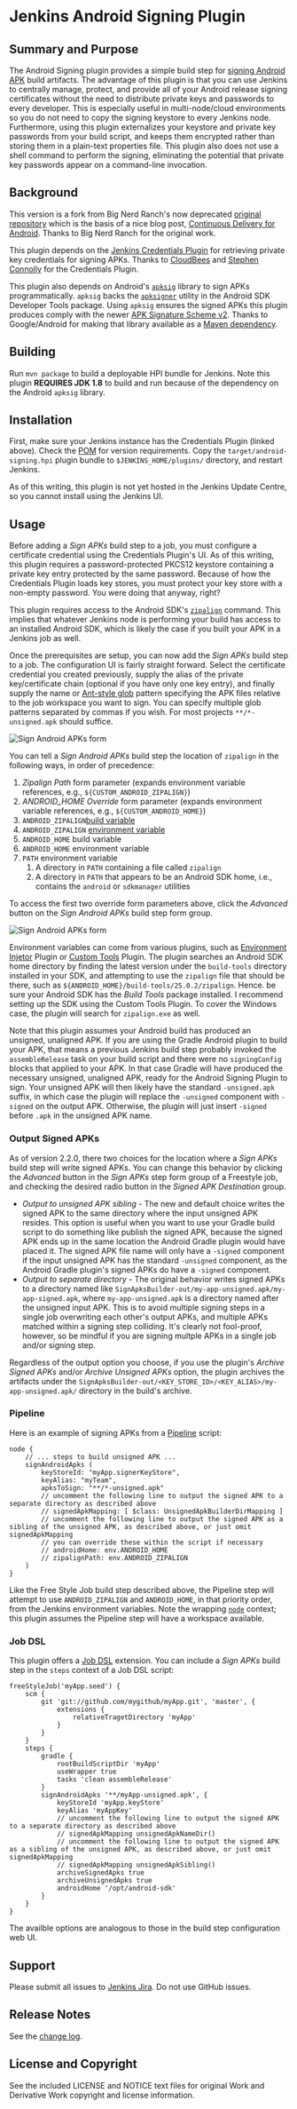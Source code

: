 Jenkins Android Signing Plugin
============

## Summary and Purpose

The Android Signing plugin provides a simple build step for 
[signing Android APK](https://developer.android.com/studio/publish/app-signing.html#signing-manually)
build artifacts.  The advantage of this plugin is that you can use Jenkins to
centrally manage, protect, and provide all of your Android release signing
certificates without the need to distribute private keys and passwords to
every developer.  This is especially useful in multi-node/cloud environments
so you do not need to copy the signing keystore to every Jenkins node.
Furthermore, using this plugin externalizes your keystore and private key 
passwords from your build script, and keeps them encrypted rather than storing
them in a plain-text properties file.  This plugin also does not use a shell 
command to perform the signing, eliminating the potential that private key 
passwords appear on a command-line invocation.

## Background

This version is a fork from Big Nerd Ranch's now deprecated
[original repository](https://github.com/bignerdranch/jenkins-android-signing)
which is the basis of a nice blog post,
[Continuous Delivery for Android](https://www.bignerdranch.com/blog/continuous-delivery-for-android/).
Thanks to Big Nerd Ranch for the original work.

This plugin depends on the
[Jenkins Credentials Plugin](https://wiki.jenkins-ci.org/display/JENKINS/Credentials+Plugin)
for retrieving private key credentials for signing APKs.  Thanks to
[CloudBees](https://www.cloudbees.com/) and
[Stephen Connolly](https://github.com/stephenc) for the Credentials Plugin.

This plugin also depends on Android's  [`apksig`](https://android.googlesource.com/platform/tools/apksig/)
library to sign APKs programmatically. `apksig` backs the [`apksigner`](https://developer.android.com/studio/command-line/apksigner.html)
utility in the Android SDK Developer Tools package.  Using `apksig` ensures the signed APKs
this plugin produces comply with the newer
[APK Signature Scheme v2](https://source.android.com/security/apksigning/v2.html).
Thanks to Google/Android for making that library available as a
[Maven dependency](https://bintray.com/android/android-tools/com.android.tools.build.apksig).

## Building

Run `mvn package` to build a deployable HPI bundle for Jenkins.  Note this plugin
**REQUIRES JDK 1.8** to build and run because of the dependency on the Android `apksig` library.

## Installation

First, make sure your Jenkins instance has the Credentials Plugin (linked above).
Check the [POM](pom.xml) for version requirements.  Copy the `target/android-signing.hpi`
plugin bundle to `$JENKINS_HOME/plugins/` directory, and restart Jenkins.

As of this writing, this plugin is not yet hosted in the Jenkins Update Centre, so you
cannot install using the Jenkins UI.

## Usage

Before adding a _Sign APKs_ build step to a job, you must configure a certificate
credential using the Credentials Plugin's UI.  As of this writing, this plugin
requires a password-protected PKCS12 keystore containing a private key entry
protected by the same password.  Because of how the Credentials Plugin loads
key stores, you must protect your key store with a non-empty password.  You
were doing that anyway, right?

This plugin requires access to the Android SDK's 
[`zipalign`](https://developer.android.com/studio/command-line/zipalign.html)
command.  This implies that whatever Jenkins node is performing your build has 
access to an installed Android SDK, which is likely the case if you built your 
APK in a Jenkins job as well.

Once the prerequisites are setup, you can now add the _Sign APKs_ build step to
a job.  The configuration UI is fairly straight forward.  Select the certificate
credential you created previously, supply the alias of the private key/certificate
chain (optional if you have only one key entry), and finally supply the name or 
[Ant-style glob](https://ant.apache.org/manual/dirtasks.html)
pattern specifying the APK files relative to the job workspace you want to sign.
You can specify multiple glob patterns separated by commas if you wish.  For most
projects `**/*-unsigned.apk` should suffice.

![Sign Android APKs form](android-signing.png)

You can tell a _Sign Android APKs_ build step the location of `zipalign`
in the following ways, in order of precedence:
1. _Zipalign Path_ form parameter (expands environment variable references, e.g., `${CUSTOM_ANDROID_ZIPALIGN}`)
1. _ANDROID_HOME Override_ form parameter (expands environment variable references, e.g., `${CUSTOM_ANDROID_HOME}`)
1. `ANDROID_ZIPALIGN`[build variable](http://javadoc.jenkins-ci.org/hudson/model/AbstractBuild.html#getBuildVariables--)
1. `ANDROID_ZIPALIGN` [environment variable](http://javadoc.jenkins-ci.org/hudson/model/Run.html#getEnvironment-hudson.model.TaskListener-)
1. `ANDROID_HOME` build variable
1. `ANDROID_HOME` environment variable
1. `PATH` environment variable
    1. A directory in `PATH` containing a file called `zipalign`
    1. A directory in `PATH` that appears to be an Android SDK home, i.e., contains the `android` or `sdkmanager` utilities
    
To access the first two override form parameters above, click the _Advanced_ button on the _Sign Android APKs_
build step form group.
    
![Sign Android APKs form](android-signing-advanced.png)

Environment variables can come from various plugins, such as 
[Environment Injetor](https://wiki.jenkins-ci.org/display/JENKINS/EnvInject+Plugin) Plugin or
[Custom Tools](https://plugins.jenkins.io/custom-tools-plugin) Plugin.  The plugin searches
an Android SDK home directory by finding the latest version under the `build-tools` directory 
installed in your SDK, and attempting to use the `zipalign` file that should be there, such
as `${ANDROID_HOME}/build-tools/25.0.2/zipalign`.  Hence. be sure your Android SDK has the 
_Build Tools_ package installed.  I recommend setting up the SDK using the Custom Tools Plugin.
To cover the Windows case, the plugin will search for `zipalign.exe` as well.

Note that this plugin assumes your Android build has produced an unsigned, 
unaligned APK.  If you are using the Gradle Android plugin to build your APK, 
that means a previous Jenkins build step probably invoked the `assembleRelease` 
task on your build script and there were no `signingConfig` blocks that applied 
to your APK.  In that case Gradle will have produced the necessary unsigned, 
unaligned APK, ready for the Android Signing Plugin to sign.  Your unsigned 
APK will then likely have the standard `-unsigned.apk` suffix, in which case the
plugin will replace the `-unsigned` component with `-signed` on the output APK.
Otherwise, the plugin will just insert `-signed` before `.apk` in the unsigned 
APK name.

### Output Signed APKs

As of version 2.2.0, there two choices for the location where a _Sign APKs_ build
step will write signed APKs.  You can change this behavior by clicking the _Advanced_
button in the _Sign APKs_ step form group of a Freestyle job, and checking the desired
radio button in the _Signed APK Destination_ group.  
* _Output to unsigned APK sibling_ - The new and default choice writes the signed APK to 
the same directory where the input unsigned APK resides.  This option is useful when you
want to use your Gradle build script to do something like publish the signed APK, 
because the signed APK ends up in the same location the Android Gradle plugin would have 
placed it.  The signed APK file name will only have a `-signed` component if the input
unsigned APK has the standard `-unsigned` component, as the Android Gradle plugin's signed
APKs do have a `-signed` component.
* _Output to separate directory_ - The original behavior writes signed APKs to a
directory named like `SignApksBuilder-out/my-app-unsigned.apk/my-app-signed.apk`,
where `my-app-unsigned.apk` is a directory named after the unsigned input APK.
This is to avoid multiple signing steps in a single job overwriting each other's 
output APKs, and multiple APKs matched within a signing step colliding.  It's 
clearly not fool-proof, however, so be mindful if you are signing multple APKs
in a single job and/or signing step.

Regardless of the output option you choose, if you use the plugin's 
_Archive Signed APKs_ and/or _Archive Unsigned APKs_ option, the plugin 
archives the artifacts under the `SignApksBuilder-out/<KEY_STORE_ID>/<KEY_ALIAS>/my-app-unsigned.apk/`
directory in the build's archive.

### Pipeline

Here is an example of signing APKs from a [Pipeline](https://jenkins.io/doc/book/pipeline/) script:
```
node {
    // ... steps to build unsigned APK ...
    signAndroidApks (
        keyStoreId: "myApp.signerKeyStore",
        keyAlias: "myTeam",
        apksToSign: "**/*-unsigned.apk"
        // uncomment the following line to output the signed APK to a separate directory as described above
        // signedApkMapping: [ $class: UnsignedApkBuilderDirMapping ]
        // uncomment the following line to output the signed APK as a sibling of the unsigned APK, as described above, or just omit signedApkMapping
        // you can override these within the script if necessary
        // androidHome: env.ANDROID_HOME
        // zipalignPath: env.ANDROID_ZIPALIGN
    )
}
```
Like the Free Style Job build step described above, the Pipeline step will attempt
to use `ANDROID_ZIPALIGN` and `ANDROID_HOME`, in that priority order, from the
Jenkins environment variables.  Note the wrapping 
[`node`](https://jenkins.io/doc/pipeline/steps/workflow-durable-task-step/#node-allocate-node)
context; this plugin assumes the Pipeline step will have a workspace available.

### Job DSL

This plugin offers a [Job DSL](https://github.com/jenkinsci/job-dsl-plugin/wiki) extension.
You can include a _Sign APKs_ build step in the `steps` context of a Job DSL script:
```
freeStyleJob('myApp.seed') {
    scm {
        git 'git://github.com/mygithub/myApp.git', 'master', {
            extensions {
                relativeTragetDirectory 'myApp'
            }
        }
    }
    steps {
        gradle {
            rootBuildScriptDir 'myApp'
            useWrapper true
            tasks 'clean assembleRelease'
        }
        signAndroidApks '**/myApp-unsigned.apk', {
            keyStoreId 'myApp.keyStore'
            keyAlias 'myAppKey'
            // uncomment the following line to output the signed APK to a separate directory as described above
            // signedApkMapping unsignedApkNameDir()
            // uncomment the following line to output the signed APK as a sibling of the unsigned APK, as described above, or just omit signedApkMapping
            // signedApkMapping unsignedApkSibling()
            archiveSignedApks true
            archiveUnsignedApks true
            androidHome '/opt/android-sdk'
        }
    }
}
```
The availble options are analogous to those in the build step configuration web UI.

## Support

Please submit all issues to [Jenkins Jira](https://issues.jenkins-ci.org/issues/?jql=project%3DJENKINS%20AND%20component%3Dandroid-signing-plugin).
Do not use GitHub issues.

## Release Notes

See the [change log](CHANGELOG.md).

## License and Copyright

See the included LICENSE and NOTICE text files for original Work and Derivative
Work copyright and license information.
